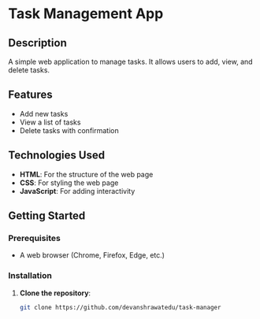 # Task Management App

## Description

A simple web application to manage tasks. It allows users to add, view, and delete tasks.

## Features

- Add new tasks
- View a list of tasks
- Delete tasks with confirmation

## Technologies Used

- **HTML**: For the structure of the web page
- **CSS**: For styling the web page
- **JavaScript**: For adding interactivity

## Getting Started

### Prerequisites

- A web browser (Chrome, Firefox, Edge, etc.)

### Installation

1. **Clone the repository**:
   ```bash
   git clone https://github.com/devanshrawatedu/task-manager
